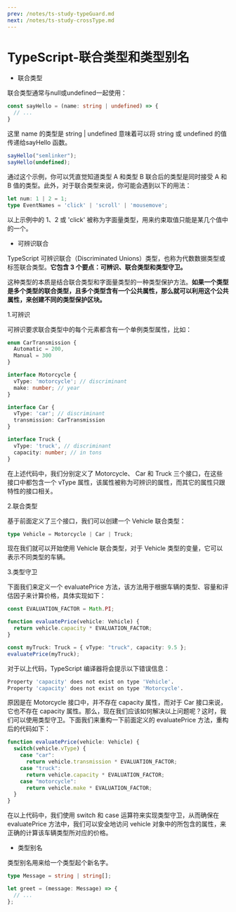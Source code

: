 ```yaml
---
prev: /notes/ts-study-typeGuard.md
next: /notes/ts-study-crossType.md
---
```

# TypeScript-联合类型和类型别名

- 联合类型

联合类型通常与null或undefined一起使用：
```ts
const sayHello = (name: string | undefined) => {
  // ...
}
```
这里 name 的类型是 string | undefined 意味着可以将 string 或 undefined 的值传递给sayHello 函数。
```ts
sayHello("semlinker");
sayHello(undefined);
```
通过这个示例，你可以凭直觉知道类型 A 和类型 B 联合后的类型是同时接受 A 和 B 值的类型。此外，对于联合类型来说，你可能会遇到以下的用法：
```ts
let num: 1 | 2 = 1;
type EventNames = 'click' | 'scroll' | 'mousemove';
```
以上示例中的 1、2 或 'click' 被称为字面量类型，用来约束取值只能是某几个值中的一个。

- 可辨识联合

TypeScript 可辨识联合（Discriminated Unions）类型，也称为代数数据类型或标签联合类型。<strong>它包含 3 个要点：可辨识、联合类型和类型守卫。</strong>

这种类型的本质是结合联合类型和字面量类型的一种类型保护方法。<strong>如果一个类型是多个类型的联合类型，且多个类型含有一个公共属性，那么就可以利用这个公共属性，来创建不同的类型保护区块。</strong>

1.可辨识

可辨识要求联合类型中的每个元素都含有一个单例类型属性，比如：
```ts
enum CarTransmission {
  Automatic = 200,
  Manual = 300
}

interface Motorcycle {
  vType: 'motorcycle'; // discriminant
  make: number; // year
}

interface Car {
  vType: 'car'; // discriminant
  transmission: CarTransmission
}

interface Truck {
  vType: 'truck', // discriminant
  capacity: number; // in tons
}
```
在上述代码中，我们分别定义了 Motorcycle、 Car 和 Truck 三个接口，在这些接口中都包含一个 vType 属性，该属性被称为可辨识的属性，而其它的属性只跟特性的接口相关。

2.联合类型

基于前面定义了三个接口，我们可以创建一个 Vehicle 联合类型：
```ts
type Vehicle = Motorcycle | Car | Truck;
```
现在我们就可以开始使用 Vehicle 联合类型，对于 Vehicle 类型的变量，它可以表示不同类型的车辆。

3.类型守卫

下面我们来定义一个 evaluatePrice 方法，该方法用于根据车辆的类型、容量和评估因子来计算价格，具体实现如下：
```ts
const EVALUATION_FACTOR = Math.PI; 

function evaluatePrice(vehicle: Vehicle) {
  return vehicle.capacity * EVALUATION_FACTOR;
}

const myTruck: Truck = { vType: "truck", capacity: 9.5 };
evaluatePrice(myTruck);
```
对于以上代码，TypeScript 编译器将会提示以下错误信息：
```sh
Property 'capacity' does not exist on type 'Vehicle'.
Property 'capacity' does not exist on type 'Motorcycle'.
```
原因是在 Motorcycle 接口中，并不存在 capacity 属性，而对于 Car 接口来说，它也不存在 capacity 属性。那么，现在我们应该如何解决以上问题呢？这时，我们可以使用类型守卫。下面我们来重构一下前面定义的 evaluatePrice 方法，重构后的代码如下：
```ts
function evaluatePrice(vehicle: Vehicle) {
  switch(vehicle.vType) {
    case "car":
      return vehicle.transmission * EVALUATION_FACTOR;
    case "truck":
      return vehicle.capacity * EVALUATION_FACTOR;
    case "motorcycle":
      return vehicle.make * EVALUATION_FACTOR;
  }
}
```
在以上代码中，我们使用 switch 和 case 运算符来实现类型守卫，从而确保在 evaluatePrice 方法中，我们可以安全地访问 vehicle 对象中的所包含的属性，来正确的计算该车辆类型所对应的价格。

- 类型别名

类型别名用来给一个类型起个新名字。
```ts
type Message = string | string[];

let greet = (message: Message) => {
  // ...
};
```